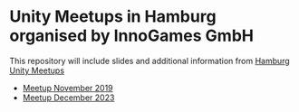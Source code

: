 # Unity Meetups in Hamburg organised by InnoGames GmbH

This repository will include slides and additional information from [Hamburg Unity Meetups](https://www.meetup.com/hamburg-unity-meetup/)

* [Meetup November 2019](https://github.com/innogames/unity-meetup/tree/master/meetup-november-2019)
* [Meetup December 2023](https://github.com/innogames/unity-meetup/tree/master/meetup-december-2023)

